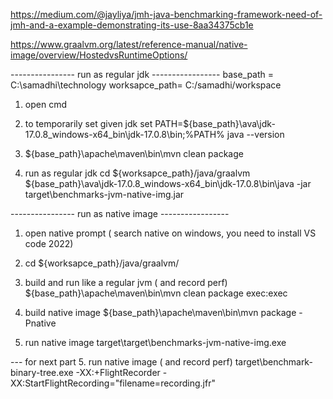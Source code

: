 https://medium.com/@jayliya/jmh-java-benchmarking-framework-need-of-jmh-and-a-example-demonstrating-its-use-8aa34375cb1e

https://www.graalvm.org/latest/reference-manual/native-image/overview/HostedvsRuntimeOptions/

----------------  run as regular jdk -----------------
base_path = C:\samadhi\technology
worksapce_path= C:/samadhi/workspace

1. open cmd
2. to temporarily set given jdk
    set PATH=${base_path}\ava\jdk-17.0.8_windows-x64_bin\jdk-17.0.8\bin;%PATH%
    java --version
3. ${base_path}\apache\maven\bin\mvn clean package

4. run as regular jdk
    cd ${worksapce_path}/java/graalvm
    ${base_path}\ava\jdk-17.0.8_windows-x64_bin\jdk-17.0.8\bin\java -jar target\benchmarks-jvm-native-img.jar

----------------  run as native image -----------------
1. open native prompt ( search native on windows, you need to install VS code 2022)

2. cd ${worksapce_path}/java/graalvm/

3. build and run like a regular jvm ( and record perf) 
    ${base_path}\apache\maven\bin\mvn clean package exec:exec

4. build native image
    ${base_path}\apache\maven\bin\mvn package -Pnative
5. run native image
    target\target\benchmarks-jvm-native-img.exe




--- for next part 
5. run native image ( and record perf)
    target\benchmark-binary-tree.exe -XX:+FlightRecorder -XX:StartFlightRecording="filename=recording.jfr"
